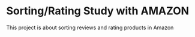 # Sorting/Rating Study with AMAZON 
 This project is about sorting reviews and rating products in Amazon
